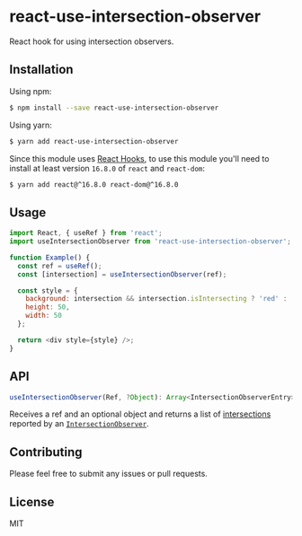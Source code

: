 # react-use-intersection-observer

React hook for using intersection observers.

## Installation

Using npm:

```sh
$ npm install --save react-use-intersection-observer
```

Using yarn:

```sh
$ yarn add react-use-intersection-observer
```

Since this module uses [React Hooks](https://reactjs.org/docs/hooks-intro.html),
to use this module you'll need to install at least version `16.8.0`
of `react` and `react-dom`:

```sh
$ yarn add react@^16.8.0 react-dom@^16.8.0
```

## Usage

```js
import React, { useRef } from 'react';
import useIntersectionObserver from 'react-use-intersection-observer';

function Example() {
  const ref = useRef();
  const [intersection] = useIntersectionObserver(ref);

  const style = {
    background: intersection && intersection.isIntersecting ? 'red' : 'blue',
    height: 50,
    width: 50
  };

  return <div style={style} />;
}
```

## API

```js
useIntersectionObserver(Ref, ?Object): Array<IntersectionObserverEntry>
```

Receives a ref and an optional object and returns a list of
[intersections](https://developer.mozilla.org/en-US/docs/Web/API/IntersectionObserver/IntersectionObserver)
reported by an [`IntersectionObserver`](https://developer.mozilla.org/en-US/docs/Web/API/IntersectionObserver).

## Contributing

Please feel free to submit any issues or pull requests.

## License

MIT
